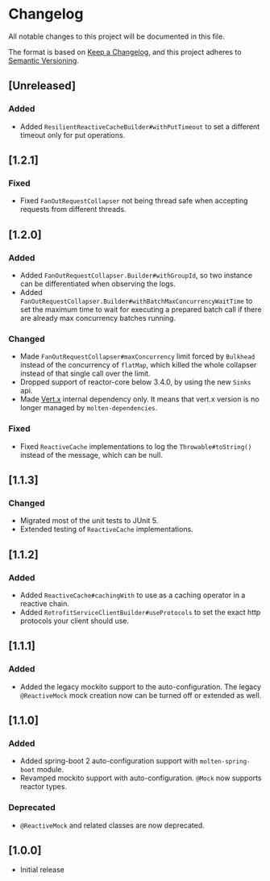 # Changelog
All notable changes to this project will be documented in this file.

The format is based on [Keep a Changelog](https://keepachangelog.com/en/1.0.0/),
and this project adheres to [Semantic Versioning](https://semver.org/spec/v2.0.0.html).

## [Unreleased]
### Added
- Added `ResilientReactiveCacheBuilder#withPutTimeout` to set a different timeout only for put operations.

## [1.2.1]
### Fixed
- Fixed `FanOutRequestCollapser` not being thread safe when accepting requests from different threads.

## [1.2.0]
### Added
- Added `FanOutRequestCollapser.Builder#withGroupId`, so two instance can be differentiated when observing the logs.
- Added `FanOutRequestCollapser.Builder#withBatchMaxConcurrencyWaitTime` to set the maximum time to wait for executing
  a prepared batch call if there are already max concurrency batches running.
### Changed
- Made `FanOutRequestCollapser#maxConcurrency` limit forced by `Bulkhead` instead of the concurrency of `flatMap`,
  which killed the whole collapser instead of that single call over the limit.
- Dropped support of reactor-core below 3.4.0, by using the new `Sinks` api.
- Made [Vert.x](https://vertx.io/) internal dependency only. It means that vert.x version is no longer managed by `molten-dependencies`.
### Fixed
- Fixed `ReactiveCache` implementations to log the `Throwable#toString()` instead of the message, which can be null.

## [1.1.3]
### Changed
- Migrated most of the unit tests to JUnit 5.
- Extended testing of `ReactiveCache` implementations.

## [1.1.2]
### Added
- Added `ReactiveCache#cachingWith` to use as a caching operator in a reactive chain.
- Added `RetrofitServiceClientBuilder#useProtocols` to set the exact http protocols your client should use.

## [1.1.1]
### Added
- Added the legacy mockito support to the auto-configuration.
  The legacy `@ReactiveMock` mock creation now can be turned off or extended as well.

## [1.1.0]
### Added
- Added spring-boot 2 auto-configuration support with `molten-spring-boot` module.
- Revamped mockito support with auto-configuration. `@Mock` now supports reactor types.

### Deprecated
- `@ReactiveMock` and related classes are now deprecated.

## [1.0.0]
- Initial release
